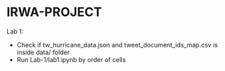 # IRWA-PROJECT

Lab 1:
- Check if tw_hurricane_data.json and tweet_document_ids_map.csv is inside data/ folder
- Run Lab-1/lab1.ipynb by order of cells

